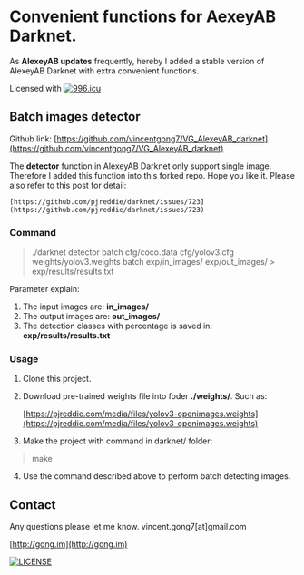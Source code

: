#  Convenient functions for AexeyAB Darknet.

As **AlexeyAB updates** frequently, hereby I added a stable version of AlexeyAB Darknet with extra convenient functions.

Licensed with [![996.icu](https://img.shields.io/badge/link-996.icu-red.svg)](https://996.icu)


## Batch images detector
Github link: [https://github.com/vincentgong7/VG_AlexeyAB_darknet](https://github.com/vincentgong7/VG_AlexeyAB_darknet)

The **detector** function in AlexeyAB Darknet only support single image. Therefore I added this function into this forked repo. Hope you like it. Please also refer to this post for detail:

    [https://github.com/pjreddie/darknet/issues/723](https://github.com/pjreddie/darknet/issues/723)

### Command
>./darknet detector batch cfg/coco.data cfg/yolov3.cfg weights/yolov3.weights batch exp/in_images/ exp/out_images/ > exp/results/results.txt

Parameter explain:
1. The input images are: **in_images/**
2. The output images are: **out_images/**
3. The detection classes with percentage is saved in: **exp/results/results.txt**

### Usage
1. Clone this project.
2. Download pre-trained weights file into foder **./weights/**. Such as: 

    [https://pjreddie.com/media/files/yolov3-openimages.weights](https://pjreddie.com/media/files/yolov3-openimages.weights)

3. Make the project with command in darknet/ folder: 
>make
4. Use the command described above to perform batch detecting images.

## Contact
Any questions please let me know.
vincent.gong7[at]gmail.com


[http://gong.im](http://gong.im)

[![LICENSE](https://img.shields.io/badge/license-Anti%20996-blue.svg)](https://github.com/996icu/996.ICU/blob/master/LICENSE)

